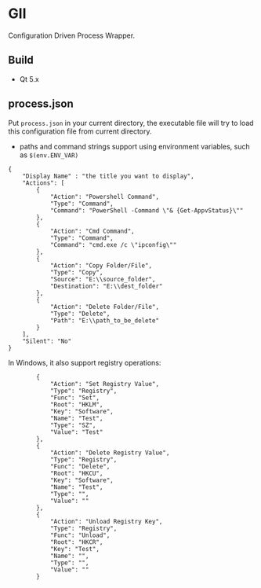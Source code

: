 GII
======
Configuration Driven Process Wrapper.

## Build
* Qt 5.x

## process.json
Put `process.json` in your current directory, the executable file will try to load this configuration file from current directory.
* paths and command strings support using environment variables, such as `$(env.ENV_VAR)`
```
{
    "Display Name" : "the title you want to display",
    "Actions": [
        {
            "Action": "Powershell Command",
            "Type": "Command",
            "Command": "PowerShell -Command \"& {Get-AppvStatus}\""
        },
        {
            "Action": "Cmd Command",
            "Type": "Command",
            "Command": "cmd.exe /c \"ipconfig\""
        },
        {
            "Action": "Copy Folder/File",
            "Type": "Copy",
            "Source": "E:\\source_folder",
            "Destination": "E:\\dest_folder"
        },
        {
            "Action": "Delete Folder/File",
            "Type": "Delete",
            "Path": "E:\\path_to_be_delete"
        }
    ],
    "Silent": "No"
}
```
In Windows, it also support registry operations:
```
        {
            "Action": "Set Registry Value",
            "Type": "Registry",
            "Func": "Set",
            "Root": "HKLM",
            "Key": "Software",
            "Name": "Test",
            "Type": "SZ",
            "Value": "Test"
        },
        {
            "Action": "Delete Registry Value",
            "Type": "Registry",
            "Func": "Delete",
            "Root": "HKCU",
            "Key": "Software",
            "Name": "Test",
            "Type": "",
            "Value": ""
        },
        {
            "Action": "Unload Registry Key",
            "Type": "Registry",
            "Func": "Unload",
            "Root": "HKCR",
            "Key": "Test",
            "Name": "",
            "Type": "",
            "Value": ""
        }
```